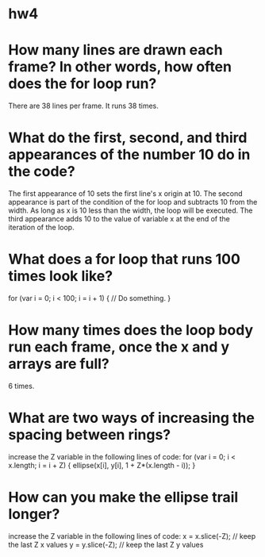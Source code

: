 # hw4


# How many lines are drawn each frame? In other words, how often does the for loop run?
There are 38 lines per frame. It runs 38 times.

# What do the first, second, and third appearances of the number 10 do in the code?
The first appearance of 10 sets the first line's x origin at 10. The second appearance is part of the condition of the for loop and subtracts 10 from the width. As long as x is 10 less than the width, the loop will be executed. The third appearance adds 10 to the value of variable x at the end of the iteration of the loop.

# What does a for loop that runs 100 times look like?

for (var i = 0; i < 100; i = i + 1) {
  // Do something.
}

# How many times does the loop body run each frame, once the x and y arrays are full?
6 times.

# What are two ways of increasing the spacing between rings?
increase the Z variable in the following lines of code:
  for (var i = 0; i < x.length; i = i + Z) {
    ellipse(x[i], y[i], 1 + Z*(x.length - i));
  }


# How can you make the ellipse trail longer?
increase the Z variable in the following lines of code:
  x = x.slice(-Z); // keep the last Z x values
  y = y.slice(-Z); // keep the last Z y values
